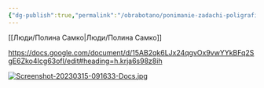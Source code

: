```yaml
---
{"dg-publish":true,"permalink":"/obrabotano/ponimanie-zadachi-poligrafiya/"}
---
```


[[Люди/Полина Самко\|Люди/Полина Самко]]

https://docs.google.com/document/d/15AB2qk6LJx24qgvOx9vwYYkBFq2SgE6Zko4Icg63ofI/edit#heading=h.krja6s98z8ih

[![Screenshot-20230315-091633-Docs.jpg](https://i.postimg.cc/PfDDCZSW/Screenshot-20230315-091633-Docs.jpg)](https://postimg.cc/Z0Tng9tn)
